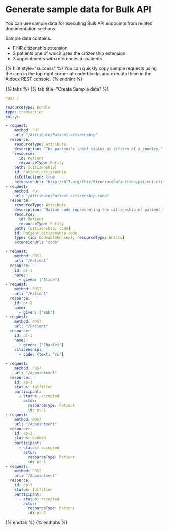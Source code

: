 # Generate sample data for Bulk API

You can use sample data for executing Bulk API endpoints from related documentation sections.

Sample data contains:

* FHIR citizenship extension
* 3 patients one of which uses the citizenship extension
* 3 appointments with references to patients

{% hint style="success" %}
You can quickly copy sample requests using the icon in the top right corner of code blocks and execute them in the Aidbox REST console. 
{% endhint %}

{% tabs %}
{% tab title="Create Sample data" %}
```yaml
POST /

resourceType: bundle
type: transaction
entry:

- request:
    method: PUT
    url: "/Attribute/Patient.citizenship"
  resource:
    resourceType: Attribute
    description: "The patient's legal status as citizen of a country."
    resource:
      id: Patient
      resourceType: Entity
    path: [citizenship]
    id: Patient.citizenship
    isCollection: true
    extensionUrl: "http://hl7.org/fhir/StructureDefinition/patient-citizenship"
- request:
    method: PUT
    url: "/Attribute/Patient.citizenship.code"
  resource:
    resourceType: Attribute
    description: "Nation code representing the citizenship of patient."
    resource:
      id: Patient
      resourceType: Entity
    path: [citizenship, code]
    id: Patient.citizenship.code
    type: {id: CodeableConcept, resourceType: Entity}
    extensionUrl: "code"

- request:
    method: POST
    url: "/Patient"
  resource:
    id: pt-1
    name:
      - given: ["Alice"]
- request:
    method: POST
    url: "/Patient"
  resource:
    id: pt-2
    name:
      - given: ["Bob"]
- request:
    method: POST
    url: "/Patient"
  resource:
    id: pt-3
    name:
      - given: ["Charles"]
    citizenship:
      - code: {text: "ru"}

- request:
    method: POST
    url: "/Appointment"
  resource:
    id: ap-1
    status: fulfilled
    participant:
      - status: accepted
        actor: 
          resourceType: Patient
          id: pt-1
- request:
    method: POST
    url: "/Appointment"
  resource:
    id: ap-2
    status: booked
    participant:
      - status: accepted
        actor: 
          resourceType: Patient
          id: pt-1
- request:
    method: POST
    url: "/Appointment"
  resource:
    id: ap-3
    status: fulfilled
    participant:
      - status: accepted
        actor: 
          resourceType: Patient
          id: pt-2
```
{% endtab %}
{% endtabs %}

